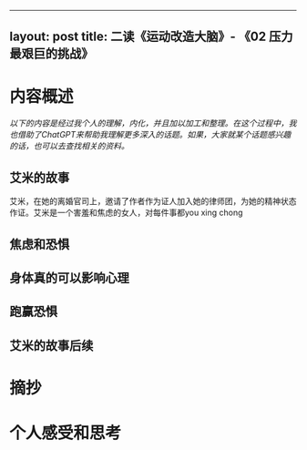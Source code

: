 


---
layout: post
title:  二读《运动改造大脑》- 《02 压力 最艰巨的挑战》
---

# 内容概述

*以下的内容是经过我个人的理解，内化，并且加以加工和整理。在这个过程中，我也借助了ChatGPT来帮助我理解更多深入的话题。如果，大家就某个话题感兴趣的话，也可以去查找相关的资料。*

## 艾米的故事

艾米，在她的离婚官司上，邀请了作者作为证人加入她的律师团，为她的精神状态作证。艾米是一个害羞和焦虑的女人，对每件事都you xing chong

## 焦虑和恐惧

## 身体真的可以影响心理

## 跑赢恐惧

## 艾米的故事后续


# 摘抄





# 个人感受和思考












<!--stackedit_data:
eyJoaXN0b3J5IjpbMTQyNTAxNjAyMiwxNzU2OTA1MjgzLC0xMT
Q3OTgyNDczLDE4Nzk2NTAxNjEsNzA5OTM4MTJdfQ==
-->